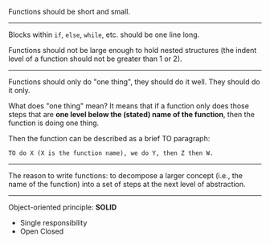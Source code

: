 Functions should be short and small.

---

Blocks within `if`, `else`, `while`, etc. should be one line long.

Functions should not be large enough to hold nested structures (the indent level of a function should not be greater than 1 or 2).

---

Functions should only do "one thing", they should do it well. They should do it only.

What does "one thing" mean? It means that if a function only does those steps that are **one level below the (stated) name of the function**, then the function is doing one thing.

Then the function can be described as a brief TO paragraph:

```
TO do X (X is the function name), we do Y, then Z then W.
```

---

The reason to write functions: to decompose a larger concept (i.e., the name of the function) into a set of steps at the next level of abstraction.

---

Object-oriented principle: **SOLID**
- Single responsibility
- Open Closed
